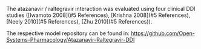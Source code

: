 The atazanavir / raltegravir interaction was evaluated using four clinical DDI studies ([Iwamoto 2008](#5 References), [Krishna 2008](#5 References), [Neely 2010](#5 References), [Zhu 2010](#5 References)).

The respective model repository can be found in:
https://github.com/Open-Systems-Pharmacology/Atazanavir-Raltegravir-DDI

